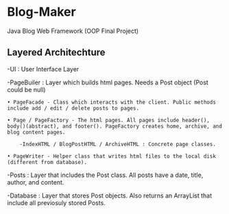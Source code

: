 Blog-Maker
==========

Java Blog Web Framework (OOP Final Project)

Layered Architechture
------------

-UI : User Interface Layer

-PageBuiler : Layer which builds html pages. Needs a Post object (Post could be null)
	
	• PageFacade - Class which interacts with the client. Public methods include add / edit / delete posts to pages.

	• Page / PageFactory - The html pages. All pages include header(), body()(abstract), and footer(). PageFactory creates home, archive, and blog content pages.

		-IndexHTML / BlogPostHTML / ArchiveHTML : Concrete page classes.

	• PageWriter - Helper class that writes html files to the local disk (different from database).

-Posts : Layer that includes the Post class. All posts have a date, title, author, and content.

-Database : Layer that stores Post objects. Also returns an ArrayList<Post> that include all previosuly stored Posts.
